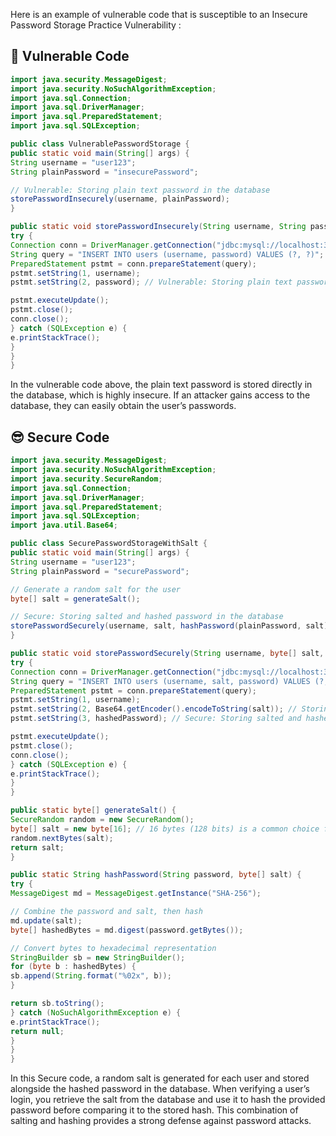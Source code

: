 Here is an example of vulnerable code that is susceptible to an Insecure Password Storage Practice Vulnerability :

## 🥺 Vulnerable Code
```java
import java.security.MessageDigest;
import java.security.NoSuchAlgorithmException;
import java.sql.Connection;
import java.sql.DriverManager;
import java.sql.PreparedStatement;
import java.sql.SQLException;

public class VulnerablePasswordStorage {
public static void main(String[] args) {
String username = "user123";
String plainPassword = "insecurePassword";

// Vulnerable: Storing plain text password in the database
storePasswordInsecurely(username, plainPassword);
}

public static void storePasswordInsecurely(String username, String password) {
try {
Connection conn = DriverManager.getConnection("jdbc:mysql://localhost:3306/mydb", "username", "password");
String query = "INSERT INTO users (username, password) VALUES (?, ?)";
PreparedStatement pstmt = conn.prepareStatement(query);
pstmt.setString(1, username);
pstmt.setString(2, password); // Vulnerable: Storing plain text password

pstmt.executeUpdate();
pstmt.close();
conn.close();
} catch (SQLException e) {
e.printStackTrace();
}
}
}
```
In the vulnerable code above, the plain text password is stored directly in the database, which is highly insecure. If an attacker gains access to the database, they can easily obtain the user’s passwords.

## 😎 Secure Code
```java
import java.security.MessageDigest;
import java.security.NoSuchAlgorithmException;
import java.security.SecureRandom;
import java.sql.Connection;
import java.sql.DriverManager;
import java.sql.PreparedStatement;
import java.sql.SQLException;
import java.util.Base64;

public class SecurePasswordStorageWithSalt {
public static void main(String[] args) {
String username = "user123";
String plainPassword = "securePassword";

// Generate a random salt for the user
byte[] salt = generateSalt();

// Secure: Storing salted and hashed password in the database
storePasswordSecurely(username, salt, hashPassword(plainPassword, salt));
}

public static void storePasswordSecurely(String username, byte[] salt, String hashedPassword) {
try {
Connection conn = DriverManager.getConnection("jdbc:mysql://localhost:3306/mydb", "username", "password");
String query = "INSERT INTO users (username, salt, password) VALUES (?, ?, ?)";
PreparedStatement pstmt = conn.prepareStatement(query);
pstmt.setString(1, username);
pstmt.setString(2, Base64.getEncoder().encodeToString(salt)); // Storing salt as a Base64 encoded string
pstmt.setString(3, hashedPassword); // Secure: Storing salted and hashed password

pstmt.executeUpdate();
pstmt.close();
conn.close();
} catch (SQLException e) {
e.printStackTrace();
}
}

public static byte[] generateSalt() {
SecureRandom random = new SecureRandom();
byte[] salt = new byte[16]; // 16 bytes (128 bits) is a common choice for salt length
random.nextBytes(salt);
return salt;
}

public static String hashPassword(String password, byte[] salt) {
try {
MessageDigest md = MessageDigest.getInstance("SHA-256");

// Combine the password and salt, then hash
md.update(salt);
byte[] hashedBytes = md.digest(password.getBytes());

// Convert bytes to hexadecimal representation
StringBuilder sb = new StringBuilder();
for (byte b : hashedBytes) {
sb.append(String.format("%02x", b));
}

return sb.toString();
} catch (NoSuchAlgorithmException e) {
e.printStackTrace();
return null;
}
}
}
```
In this Secure code, a random salt is generated for each user and stored alongside the hashed password in the database. When verifying a user’s login, you retrieve the salt from the database and use it to hash the provided password before comparing it to the stored hash. This combination of salting and hashing provides a strong defense against password attacks.
